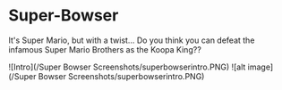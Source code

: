 # Super-Bowser
It's Super Mario, but with a twist... Do you think you can defeat the infamous Super Mario Brothers as the Koopa King??

![Intro](/Super Bowser Screenshots/superbowserintro.PNG)
![alt image](/Super Bowser Screenshots/superbowserintro.PNG)
